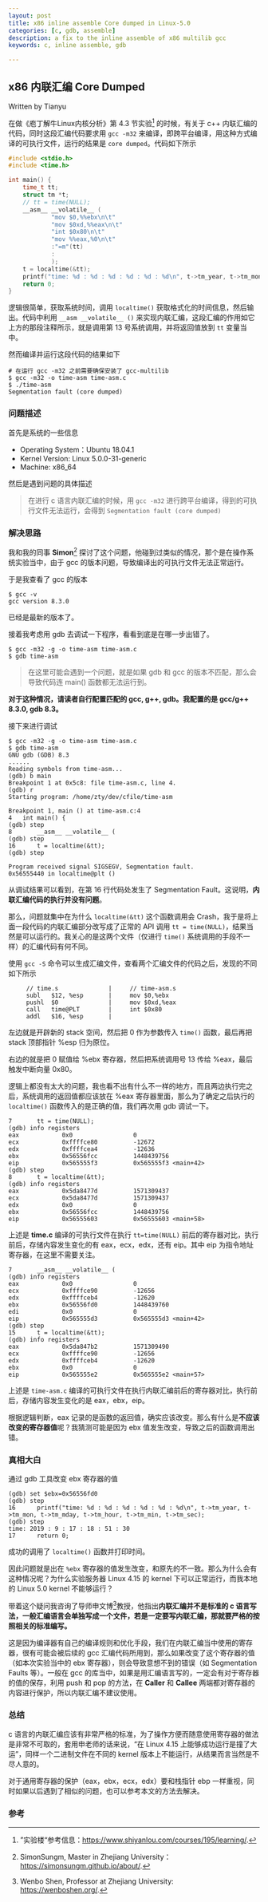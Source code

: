```yaml
---
layout: post
title: x86 inline assemble Core dumped in Linux-5.0
categories: [c, gdb, assemble]
description: a fix to the inline assemble of x86 multilib gcc
keywords: c, inline assemble, gdb

---
```


## x86 内联汇编 Core Dumped

Written by Tianyu

在做《庖丁解牛Linux内核分析》第 4.3 节实验[^note1]  的时候，有关于 c++ 内联汇编的代码，同时这段汇编代码要求用 `gcc -m32` 来编译，即跨平台编译，用这种方式编译的可执行文件，运行的结果是 `core dumped`。代码如下所示

```c
#include <stdio.h>
#include <time.h>

int main() {
    time_t tt; 
    struct tm *t; 
    // tt = time(NULL);
    __asm__ __volatile__ (
            "mov $0,%%ebx\n\t"
            "mov $0xd,%%eax\n\t"
            "int $0x80\n\t"
            "mov %%eax,%0\n\t"
            :"=m"(tt)
            :
            );
    t = localtime(&tt);
    printf("time: %d : %d : %d : %d : %d : %d\n", t->tm_year, t->tm_mon, t->tm_mday, t->tm_hour, t->tm_min, t->tm_sec);
    return 0;
}
```

逻辑很简单，获取系统时间，调用 `localtime()` 获取格式化的时间信息，然后输出。代码中利用 `__asm __volatile__ ()` 来实现内联汇编，这段汇编的作用如它上方的那段注释所示，就是调用第 13 号系统调用，并将返回值放到 `tt` 变量当中。

然而编译并运行这段代码的结果如下

```shell
# 在运行 gcc -m32 之前需要确保安装了 gcc-multilib
$ gcc -m32 -o time-asm time-asm.c
$ ./time-asm 
Segmentation fault (core dumped)
```



### 问题描述

首先是系统的一些信息

* Operating System：Ubuntu 18.04.1
* Kernel Version: Linux 5.0.0-31-generic
* Machine: x86_64

然后是遇到问题的具体描述

> 在进行 c 语言内联汇编的时候，用 `gcc -m32` 进行跨平台编译，得到的可执行文件无法运行，会得到 `Segmentation fault (core dumped)`



### 解决思路

我和我的同事 **Simon**[^note2] 探讨了这个问题，他碰到过类似的情况，那个是在操作系统实验当中，由于 gcc 的版本问题，导致编译出的可执行文件无法正常运行。



于是我查看了 gcc 的版本

```shell
$ gcc -v
gcc version 8.3.0
```

已经是最新的版本了。



接着我考虑用 gdb 去调试一下程序，看看到底是在哪一步出错了。

```shell
$ gcc -m32 -g -o time-asm time-asm.c
$ gdb time-asm
```



> 在这里可能会遇到一个问题，就是如果 gdb 和 gcc 的版本不匹配，那么会导致代码连 main() 函数都无法运行到。

**对于这种情况，请读者自行配置匹配的 gcc, g++, gdb。我配置的是 gcc/g++ 8.3.0, gdb 8.3。**



接下来进行调试

```shell
$ gcc -m32 -g -o time-asm time-asm.c 
$ gdb time-asm 
GNU gdb (GDB) 8.3
......
Reading symbols from time-asm...
(gdb) b main
Breakpoint 1 at 0x5c8: file time-asm.c, line 4.
(gdb) r
Starting program: /home/zty/dev/cfile/time-asm 

Breakpoint 1, main () at time-asm.c:4
4	int main() {
(gdb) step
8	    __asm__ __volatile__ (
(gdb) step
16	    t = localtime(&tt);
(gdb) step

Program received signal SIGSEGV, Segmentation fault.
0x56555440 in localtime@plt ()
```

从调试结果可以看到，在第 16 行代码处发生了 Segmentation Fault。这说明，**内联汇编代码的执行并没有问题**。



那么，问题就集中在为什么 `localtime(&tt)` 这个函数调用会 Crash，我于是将上面一段代码的内联汇编部分改写成了正常的 API 调用 `tt = time(NULL)`，结果当然是可以运行的。我关心的是这两个文件（仅进行 `time()` 系统调用的手段不一样）的汇编代码有何不同。



使用 `gcc -S` 命令可以生成汇编文件，查看两个汇编文件的代码之后，发现的不同如下所示

```assembly
     // time.s				|     // time-asm.s
     subl	$12, %esp		|     mov $0,%ebx
     pushl	$0				|     mov $0xd,%eax
     call	time@PLT		|     int $0x80
     addl	$16, %esp		|
```

左边就是开辟新的 stack 空间，然后把 0 作为参数传入 `time()` 函数，最后再把 stack 顶部指针 %esp 归为原位。



右边的就是把 0 赋值给 %ebx 寄存器，然后把系统调用号 13 传给 %eax，最后触发中断向量 0x80。



逻辑上都没有太大的问题，我也看不出有什么不一样的地方，而且两边执行完之后，系统调用的返回值都应该放在 %eax 寄存器里面，那么为了确定之后执行的 `localtime()` 函数传入的是正确的值，我们再次用 gdb 调试一下。

```assembly
7	    tt = time(NULL);
(gdb) info registers 
eax            0x0                 0
ecx            0xffffce80          -12672
edx            0xffffcea4          -12636
ebx            0x56556fcc          1448439756
eip            0x565555f3          0x565555f3 <main+42>
(gdb) step
8	    t = localtime(&tt);
(gdb) info registers 
eax            0x5da8477d          1571309437
ecx            0x5da8477d          1571309437
edx            0x0                 0
ebx            0x56556fcc          1448439756
eip            0x56555603          0x56555603 <main+58>
```

上述是 **time.c** 编译的可执行文件在执行 `tt=time(NULL)` 前后的寄存器对比，执行前后，存储内容发生变化的有 eax，ecx，edx，还有 eip。其中 eip 为指令地址寄存器，在这里不需要关注。

```assembly
7	    __asm__ __volatile__ (
(gdb) info registers 
eax            0x0                 0
ecx            0xffffce90          -12656
edx            0xffffceb4          -12620
ebx            0x56556fd0          1448439760
edi            0x0                 0
eip            0x565555d3          0x565555d3 <main+42>
(gdb) step
15	    t = localtime(&tt);
(gdb) info registers 
eax            0x5da847b2          1571309490
ecx            0xffffce90          -12656
edx            0xffffceb4          -12620
ebx            0x0                 0
eip            0x565555e2          0x565555e2 <main+57>
```

上述是 `time-asm.c` 编译的可执行文件在执行内联汇编前后的寄存器对比，执行前后，存储内容发生变化的是 eax，ebx，eip。



根据逻辑判断，eax 记录的是函数的返回值，确实应该改变。那么有什么是**不应该改变的寄存器值**呢？我猜测可能是因为 ebx 值发生改变，导致之后的函数调用出错。



### 真相大白

通过 gdb 工具改变 ebx 寄存器的值

```assembly
(gdb) set $ebx=0x56556fd0
(gdb) step
16	    printf("time: %d : %d : %d : %d : %d : %d\n", t->tm_year, t->tm_mon, t->tm_mday, t->tm_hour, t->tm_min, t->tm_sec);
(gdb) step
time: 2019 : 9 : 17 : 18 : 51 : 30
17	    return 0;
```

成功的调用了 `localtime()` 函数并打印时间。



因此问题就是出在 `%ebx` 寄存器的值发生改变，和原先的不一致。那么为什么会有这种情况呢？为什么实验服务器 Linux 4.15 的 kernel 下可以正常运行，而我本地的 Linux 5.0 kernel 不能够运行？



带着这个疑问我咨询了导师申文博[^note3 ]教授，他指出**内联汇编并不是标准的 c 语言写法，一般汇编语言会单独写成一个文件，若是一定要写内联汇编，那就要严格的按照相关的标准编写。**



这是因为编译器有自己的编译规则和优化手段，我们在内联汇编当中使用的寄存器，很有可能会被后续的 gcc 汇编代码所用到，那么如果改变了这个寄存器的值（如本次实验当中的 ebx 寄存器），则会导致意想不到的错误（如 Segmentation Faults 等）。一般在 gcc 的库当中，如果是用汇编语言写的，一定会有对于寄存器的值的保存，利用 push 和 pop 的方法，在 **Caller** 和 **Callee** 两端都对寄存器的内容进行保护，所以内联汇编不建议使用。



### 总结

c 语言的内联汇编应该有非常严格的标准，为了操作方便而随意使用寄存器的做法是非常不可取的，套用申老师的话来说，“在 Linux 4.15 上能够成功运行是撞了大运”，同样一个二进制文件在不同的 kernel 版本上不能运行，从结果而言当然是不尽人意的。



对于通用寄存器的保护（eax，ebx，ecx，edx）要和栈指针 ebp 一样重视，同时如果以后遇到了相似的问题，也可以参考本文的方法去解决。



### 参考

[^note1]: ”实验楼“参考信息：https://www.shiyanlou.com/courses/195/learning/.
[^note2]: SimonSungm, Master in Zhejiang University：https://simonsungm.github.io/about/.
[^note3]: Wenbo Shen, Professor at Zhejiang University: https://wenboshen.org/.

































[^footnote]: 